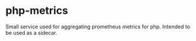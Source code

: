 # php-metrics
Small service used for aggregating prometheus metrics for php. Intended to be used as a sidecar.
